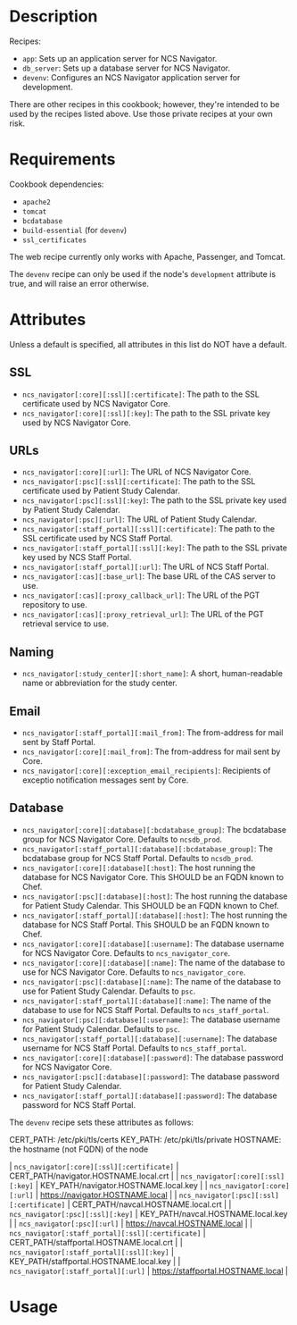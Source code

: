 Description
===========

Recipes:

* `app`: Sets up an application server for NCS Navigator.
* `db_server`: Sets up a database server for NCS Navigator.
* `devenv`: Configures an NCS Navigator application server for development.

There are other recipes in this cookbook; however, they're intended to be used
by the recipes listed above.  Use those private recipes at your own risk.

Requirements
============

Cookbook dependencies:

* `apache2`
* `tomcat`
* `bcdatabase`
* `build-essential` (for `devenv`)
* `ssl_certificates`

The web recipe currently only works with Apache, Passenger, and Tomcat.

The `devenv` recipe can only be used if the node's `development` attribute is
true, and will raise an error otherwise.

Attributes
==========

Unless a default is specified, all attributes in this list do NOT have a
default.

SSL
---
* `ncs_navigator[:core][:ssl][:certificate]`: The path to the SSL certificate
  used by NCS Navigator Core.
* `ncs_navigator[:core][:ssl][:key]`: The path to the SSL private key used by
  NCS Navigator Core.

URLs
----
* `ncs_navigator[:core][:url]`: The URL of NCS Navigator Core.
* `ncs_navigator[:psc][:ssl][:certificate]`: The path to the SSL certificate
  used by Patient Study Calendar.
* `ncs_navigator[:psc][:ssl][:key]`: The path to the SSL private key used by
  Patient Study Calendar.
* `ncs_navigator[:psc][:url]`: The URL of Patient Study Calendar.
* `ncs_navigator[:staff_portal][:ssl][:certificate]`: The path to the SSL
  certificate used by NCS Staff Portal.
* `ncs_navigator[:staff_portal][:ssl][:key]`: The path to the SSL private key
  used by NCS Staff Portal.
* `ncs_navigator[:staff_portal][:url]`: The URL of NCS Staff Portal.
* `ncs_navigator[:cas][:base_url]`: The base URL of the CAS server to use.
* `ncs_navigator[:cas][:proxy_callback_url]`: The URL of the PGT repository to use.
* `ncs_navigator[:cas][:proxy_retrieval_url]`: The URL of the PGT retrieval
  service to use.

Naming
------

* `ncs_navigator[:study_center][:short_name]`: A short, human-readable name or
  abbreviation for the study center.

Email
-----

* `ncs_navigator[:staff_portal][:mail_from]`: The from-address for mail sent by Staff
  Portal.
* `ncs_navigator[:core][:mail_from]`: The from-address for mail sent by Core.
* `ncs_navigator[:core][:exception_email_recipients]`: Recipients of exceptio
  notification messages sent by Core.

Database
--------
* `ncs_navigator[:core][:database][:bcdatabase_group]`: The bcdatabase group for NCS
  Navigator Core.  Defaults to `ncsdb_prod`.
* `ncs_navigator[:staff_portal][:database][:bcdatabase_group]`: The bcdatabase group for
  NCS Staff Portal.  Defaults to `ncsdb_prod`.
* `ncs_navigator[:core][:database][:host]`: The host running the database for
  NCS Navigator Core.  This SHOULD be an FQDN known to Chef.
* `ncs_navigator[:psc][:database][:host]`: The host running the database for
  Patient Study Calendar.  This SHOULD be an FQDN known to Chef.
* `ncs_navigator[:staff_portal][:database][:host]`: The host running the
  database for NCS Staff Portal.  This SHOULD be an FQDN known to Chef.
* `ncs_navigator[:core][:database][:username]`: The database username for NCS
  Navigator Core.  Defaults to `ncs_navigator_core`.
* `ncs_navigator[:core][:database][:name]`: The name of the database to use for
  NCS Navigator Core.  Defaults to `ncs_navigator_core`.
* `ncs_navigator[:psc][:database][:name]`: The name of the database to use for
  Patient Study Calendar.  Defaults to `psc`.
* `ncs_navigator[:staff_portal][:database][:name]`: The name of the database to use for
  NCS Staff Portal.  Defaults to `ncs_staff_portal`.
* `ncs_navigator[:psc][:database][:username]`: The database username for
  Patient Study Calendar.  Defaults to `psc`.
* `ncs_navigator[:staff_portal][:database][:username]`: The database username
  for NCS Staff Portal.  Defaults to `ncs_staff_portal`.
* `ncs_navigator[:core][:database][:password]`: The database password for NCS
  Navigator Core.
* `ncs_navigator[:psc][:database][:password]`: The database password for
  Patient Study Calendar.
* `ncs_navigator[:staff_portal][:database][:password]`: The database password
  for NCS Staff Portal.

The `devenv` recipe sets these attributes as follows:

CERT_PATH: /etc/pki/tls/certs
KEY_PATH: /etc/pki/tls/private
HOSTNAME: the hostname (not FQDN) of the node

| `ncs_navigator[:core][:ssl][:certificate]`         | CERT_PATH/navigator.HOSTNAME.local.crt   |
| `ncs_navigator[:core][:ssl][:key]`                 | KEY_PATH/navigator.HOSTNAME.local.key    |
| `ncs_navigator[:core][:url]`                       | https://navigator.HOSTNAME.local         |
| `ncs_navigator[:psc][:ssl][:certificate]`          | CERT_PATH/navcal.HOSTNAME.local.crt      |
| `ncs_navigator[:psc][:ssl][:key]`                  | KEY_PATH/navcal.HOSTNAME.local.key       |
| `ncs_navigator[:psc][:url]`                        | https://navcal.HOSTNAME.local            |
| `ncs_navigator[:staff_portal][:ssl][:certificate]` | CERT_PATH/staffportal.HOSTNAME.local.crt |
| `ncs_navigator[:staff_portal][:ssl][:key]`         | KEY_PATH/staffportal.HOSTNAME.local.key  |
| `ncs_navigator[:staff_portal][:url]`               | https://staffportal.HOSTNAME.local       |

Usage
=====
